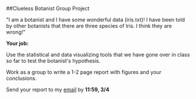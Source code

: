 ##Clueless Botanist Group Project

"I am a botanist and I have some wonderful data (iris.txt)! I have been told by other botanists that there are three species of Iris. I think they are wrong!"

**Your job:**

Use the statistical and data visualizing tools that we have gone over in class so far to test the botanist's hypothesis.

Work as a group to write a 1-2 page report with figures and your conclusions.

Send your report to my [email](mailto:mlundqu1@binghamton.edu) by **11:59, 3/4**
